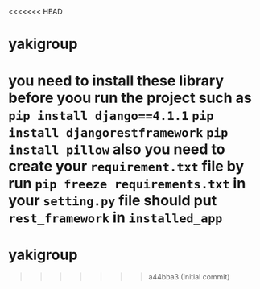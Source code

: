 <<<<<<< HEAD
# yakigroup
you need to install these library before yoou run the project such as
```pip install django==4.1.1```
```pip install djangorestframework```
```pip install pillow```
also you need to create your ```requirement.txt``` file by run
```pip freeze requirements.txt```
in your ```setting.py``` file should put ```rest_framework``` in ```installed_app```
=======
# yakigroup
>>>>>>> a44bba3 (Initial commit)
